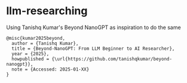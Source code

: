 # llm-researching
Using Tanishq Kumar's Beyond NanoGPT as inspiration to do the same

```
@misc{kumar2025beyond,
  author = {Tanishq Kumar},
  title = {Beyond-NanoGPT: From LLM Beginner to AI Researcher},
  year = {2025},
  howpublished = {\url{https://github.com/tanishqkumar/beyond-nanogpt}},
  note = {Accessed: 2025-01-XX}
}
```

